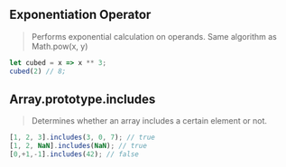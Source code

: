 ## Exponentiation Operator
> Performs exponential calculation on operands. Same algorithm as Math.pow(x, y)

```js
let cubed = x => x ** 3;
cubed(2) // 8;
```

## Array.prototype.includes
> Determines whether an array includes a certain element or not.

 ```js
[1, 2, 3].includes(3, 0, 7); // true
[1, 2, NaN].includes(NaN); // true
[0,+1,-1].includes(42); // false
```
